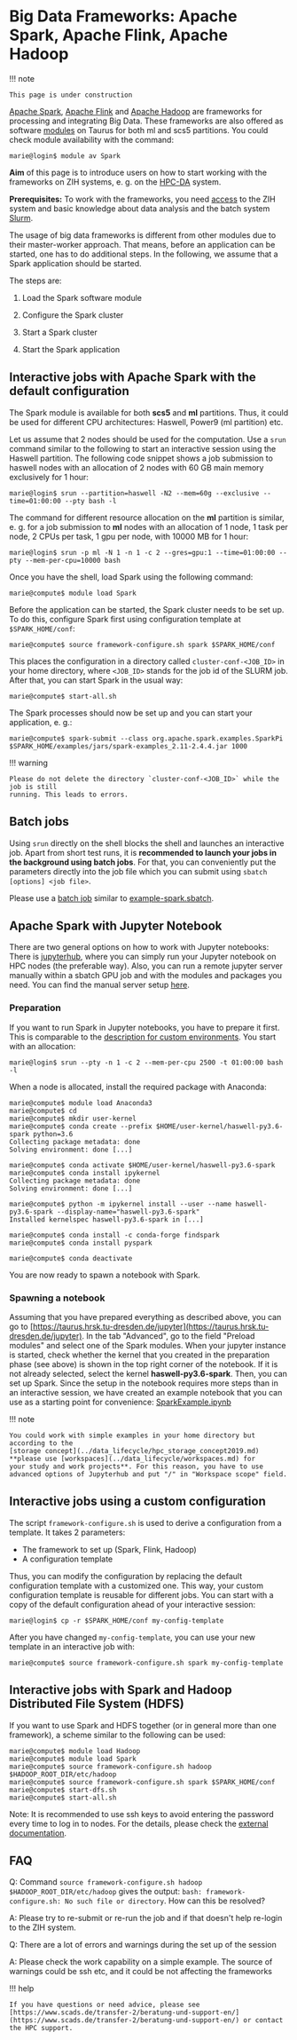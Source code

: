 # Big Data Frameworks: Apache Spark, Apache Flink, Apache Hadoop

!!! note

    This page is under construction

[Apache Spark](https://spark.apache.org/), [Apache Flink](https://flink.apache.org/)
and [Apache Hadoop](https://hadoop.apache.org/) are frameworks for processing and integrating
Big Data. These frameworks are also offered as software [modules](modules.md) on Taurus
for both ml and scs5 partitions. You could check module availability with the command:

```console
marie@login$ module av Spark
```

**Aim** of this page is to introduce users on how to start working with
the frameworks on ZIH systems, e. g. on the [HPC-DA](../jobs_and_resources/hpcda.md) system.

**Prerequisites:** To work with the frameworks, you need [access](../access/login.md) to the ZIH
system and basic knowledge about data analysis and the batch system [Slurm](../jobs_and_resources/slurm.md).

The usage of big data frameworks is
different from other modules due to their master-worker approach. That
means, before an application can be started, one has to do additional
steps. In the following, we assume that a Spark application should be
started.

The steps are:

1. Load the Spark software module

2. Configure the Spark cluster

3. Start a Spark cluster

4. Start the Spark application

## Interactive jobs with Apache Spark with the default configuration

The Spark module is available for both **scs5** and **ml** partitions.
Thus, it could be used for different CPU architectures: Haswell, Power9
(ml partition) etc.

Let us assume that 2 nodes should be used for the computation. Use a
`srun` command similar to the following to start an interactive session
using the Haswell partition. The following code snippet shows a job submission
to haswell nodes with an allocation of 2 nodes with 60 GB main memory
exclusively for 1 hour:

```console
marie@login$ srun --partition=haswell -N2 --mem=60g --exclusive --time=01:00:00 --pty bash -l
```

The command for different resource allocation on the **ml** partition is
similar, e. g. for a job submission to **ml** nodes with an allocation of 1
node, 1 task per node, 2 CPUs per task, 1 gpu per node, with 10000 MB for 1 hour:

```console
marie@login$ srun -p ml -N 1 -n 1 -c 2 --gres=gpu:1 --time=01:00:00 --pty --mem-per-cpu=10000 bash
```

Once you have the shell, load Spark using the following command:

```console
marie@compute$ module load Spark
```

Before the application can be started, the Spark cluster needs to be set
up. To do this, configure Spark first using configuration template at
`$SPARK_HOME/conf`:

```console
marie@compute$ source framework-configure.sh spark $SPARK_HOME/conf
```

This places the configuration in a directory called
`cluster-conf-<JOB_ID>` in your home directory, where `<JOB_ID>` stands
for the job id of the SLURM job. After that, you can start Spark in the
usual way:

```console
marie@compute$ start-all.sh
```

The Spark processes should now be set up and you can start your
application, e. g.:

```console
marie@compute$ spark-submit --class org.apache.spark.examples.SparkPi $SPARK_HOME/examples/jars/spark-examples_2.11-2.4.4.jar 1000
```

!!! warning

    Please do not delete the directory `cluster-conf-<JOB_ID>` while the job is still
    running. This leads to errors.

## Batch jobs

Using `srun` directly on the shell blocks the shell and launches an
interactive job. Apart from short test runs, it is **recommended to
launch your jobs in the background using batch jobs**. For that, you can
conveniently put the parameters directly into the job file which you can
submit using `sbatch [options] <job file>`.

Please use a [batch job](../jobs_and_resources/slurm.md) similar to
[example-spark.sbatch](misc/example-spark.sbatch).

## Apache Spark with Jupyter Notebook

There are two general options on how to work with Jupyter notebooks:
There is [jupyterhub](../access/jupyterhub.md), where you can simply
run your Jupyter notebook on HPC nodes (the preferable way). Also, you
can run a remote jupyter server manually within a sbatch GPU job and
with the modules and packages you need. You can find the manual server
setup [here](deep_learning.md).

### Preparation

If you want to run Spark in Jupyter notebooks, you have to prepare it first. This is comparable
to the [description for custom environments](../access/jupyterhub.md#conda-environment).
You start with an allocation:

```console
marie@login$ srun --pty -n 1 -c 2 --mem-per-cpu 2500 -t 01:00:00 bash -l
```

When a node is allocated, install the required package with Anaconda:

```console
marie@compute$ module load Anaconda3
marie@compute$ cd
marie@compute$ mkdir user-kernel
marie@compute$ conda create --prefix $HOME/user-kernel/haswell-py3.6-spark python=3.6
Collecting package metadata: done
Solving environment: done [...]

marie@compute$ conda activate $HOME/user-kernel/haswell-py3.6-spark
marie@compute$ conda install ipykernel
Collecting package metadata: done
Solving environment: done [...]

marie@compute$ python -m ipykernel install --user --name haswell-py3.6-spark --display-name="haswell-py3.6-spark"
Installed kernelspec haswell-py3.6-spark in [...]

marie@compute$ conda install -c conda-forge findspark
marie@compute$ conda install pyspark

marie@compute$ conda deactivate
```

You are now ready to spawn a notebook with Spark.

### Spawning a notebook

Assuming that you have prepared everything as described above, you can go to
[https://taurus.hrsk.tu-dresden.de/jupyter](https://taurus.hrsk.tu-dresden.de/jupyter).
In the tab "Advanced", go
to the field "Preload modules" and select one of the Spark modules.
When your jupyter instance is started, check whether the kernel that
you created in the preparation phase (see above) is shown in the top
right corner of the notebook. If it is not already selected, select the
kernel **haswell-py3.6-spark**. Then, you can set up Spark. Since the setup
in the notebook requires more steps than in an interactive session, we
have created an example notebook that you can use as a starting point
for convenience: [SparkExample.ipynb](misc/SparkExample.ipynb)

!!! note

    You could work with simple examples in your home directory but according to the
    [storage concept](../data_lifecycle/hpc_storage_concept2019.md)
    **please use [workspaces](../data_lifecycle/workspaces.md) for
    your study and work projects**. For this reason, you have to use
    advanced options of Jupyterhub and put "/" in "Workspace scope" field.

## Interactive jobs using a custom configuration

The script `framework-configure.sh` is used to derive a configuration from
a template. It takes 2 parameters:

-   The framework to set up (Spark, Flink, Hadoop)
-   A configuration template

Thus, you can modify the configuration by replacing the default
configuration template with a customized one. This way, your custom
configuration template is reusable for different jobs. You can start
with a copy of the default configuration ahead of your interactive
session:

```console
marie@login$ cp -r $SPARK_HOME/conf my-config-template
```

After you have changed `my-config-template`, you can use your new template
in an interactive job with:

```console
marie@compute$ source framework-configure.sh spark my-config-template 
```

## Interactive jobs with Spark and Hadoop Distributed File System (HDFS)

If you want to use Spark and HDFS together (or in general more than one
framework), a scheme similar to the following can be used:

```console
marie@compute$ module load Hadoop
marie@compute$ module load Spark
marie@compute$ source framework-configure.sh hadoop $HADOOP_ROOT_DIR/etc/hadoop
marie@compute$ source framework-configure.sh spark $SPARK_HOME/conf
marie@compute$ start-dfs.sh
marie@compute$ start-all.sh
```

Note: It is recommended to use ssh keys to avoid entering the password
every time to log in to nodes. For the details, please check the
[external documentation](https://access.redhat.com/documentation/en-us/red_hat_enterprise_linux/6/html/deployment_guide/s2-ssh-configuration-keypairs).

## FAQ

Q: Command `source framework-configure.sh hadoop
$HADOOP_ROOT_DIR/etc/hadoop` gives the output:
`bash: framework-configure.sh: No such file or directory`. How can this be resolved?

A: Please try to re-submit or re-run the job and if that doesn't help
re-login to the ZIH system.

Q: There are a lot of errors and warnings during the set up of the
session

A: Please check the work capability on a simple example. The source of
warnings could be ssh etc, and it could be not affecting the frameworks

!!! help

    If you have questions or need advice, please see
    [https://www.scads.de/transfer-2/beratung-und-support-en/](https://www.scads.de/transfer-2/beratung-und-support-en/) or contact the HPC support.
